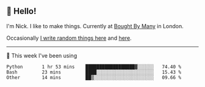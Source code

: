 ## 👋 Hello! 

I'm Nick. I like to make things. Currently at [Bought By Many](https://boughtbymany.com) in London.

Occasionally [I write random things here](https://nicksnell.com) and [here](https://twitter.com/nicksnell).

-------

🚀 This week I've been using

<!--START_SECTION:waka-->

```text
Python       1 hr 53 mins    ██████████████████▓░░░░░░   74.40 %
Bash         23 mins         ████░░░░░░░░░░░░░░░░░░░░░   15.43 %
Other        14 mins         ██▒░░░░░░░░░░░░░░░░░░░░░░   09.66 %
```

<!--END_SECTION:waka-->
